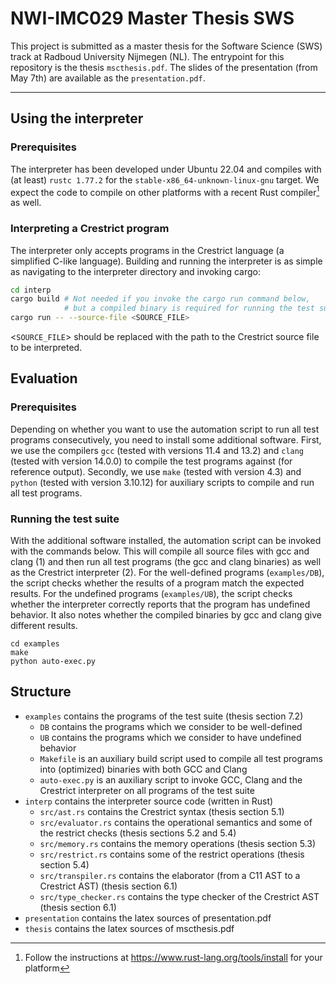 # NWI-IMC029 Master Thesis SWS

This project is submitted as a master thesis for the Software Science (SWS) track at Radboud University Nijmegen (NL).
The entrypoint for this repository is the thesis `mscthesis.pdf`.
The slides of the presentation (from May 7th) are available as the `presentation.pdf`.

---

## Using the interpreter

### Prerequisites
The interpreter has been developed under Ubuntu 22.04 and compiles with (at least) `rustc 1.77.2` for the `stable-x86_64-unknown-linux-gnu` target.
We expect the code to compile on other platforms with a recent Rust compiler[^1] as well.

### Interpreting a Crestrict program

The interpreter only accepts programs in the Crestrict language (a simplified C-like language). Building and running the interpreter is as simple as navigating to the interpreter directory and invoking cargo:
```sh
cd interp
cargo build # Not needed if you invoke the cargo run command below,
            # but a compiled binary is required for running the test suite
cargo run -- --source-file <SOURCE_FILE>
```

<`SOURCE_FILE`> should be replaced with the path to the Crestrict source file to be interpreted.

## Evaluation

### Prerequisites
Depending on whether you want to use the automation script to run all test programs consecutively, you need to install some additional software.
First, we use the compilers `gcc` (tested with versions 11.4 and 13.2) and `clang` (tested with version 14.0.0) to compile the test programs against (for reference output).
Secondly, we use `make` (tested with version 4.3) and `python` (tested with version 3.10.12) for auxiliary scripts to compile and run all test programs.

### Running the test suite 
With the additional software installed, the automation script can be invoked with the commands below.
This will compile all source files with gcc and clang (1) and then run all test programs (the gcc and clang binaries) as well as the Crestrict interpreter (2).
For the well-defined programs (`examples/DB`), the script checks whether the results of a program match the expected results.
For the undefined programs (`examples/UB`), the script checks whether the interpreter correctly reports that the program has undefined behavior.
It also notes whether the compiled binaries by gcc and clang give different results.

```
cd examples
make
python auto-exec.py
```

## Structure

* `examples` contains the programs of the test suite (thesis section 7.2)
    * `DB` contains the programs which we consider to be well-defined
    * `UB` contains the programs which we consider to have undefined behavior
    * `Makefile` is an auxiliary build script used to compile all test programs into (optimized) binaries with both GCC and Clang 
    * `auto-exec.py` is an auxiliary script to invoke GCC, Clang and the Crestrict interpreter on all programs of the test suite
* `interp` contains the interpreter source code (written in Rust)
    * `src/ast.rs` contains the Crestrict syntax (thesis section 5.1)
    * `src/evaluator.rs` contains the operational semantics and some of the restrict checks (thesis sections 5.2 and 5.4)
    * `src/memory.rs` contains the memory operations (thesis section 5.3)
    * `src/restrict.rs` contains some of the restrict operations (thesis section 5.4)
    * `src/transpiler.rs` contains the elaborator (from a C11 AST to a Crestrict AST) (thesis section 6.1)
    * `src/type_checker.rs` contains the type checker of the Crestrict AST (thesis section 6.1)  
* `presentation` contains the latex sources of presentation.pdf
* `thesis` contains the latex sources of mscthesis.pdf

[^1]: Follow the instructions at https://www.rust-lang.org/tools/install for your platform